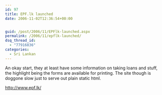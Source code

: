```yaml
---
id: 97
title: EPF.lk launched
date: 2006-11-02T12:36:54+00:00


guid: /post/2006/11/EPFlk-launched.aspx
permalink: /2006/11/epflk-launched/
dsq_thread_id:
  - "77916836"
categories:
  - Sri Lankan
---
```

<p>An okay start, they at least have some information on taking loans and stuff, the highlight being the forms are available for printing. The site though is doggone slow just to serve out plain static html.
</p><p><a href="http://www.epf.lk/">http://www.epf.lk/</a></p>